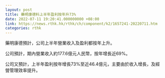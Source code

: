 ```yaml
---
layout: post
title: 藥明康德料上半年盈利按年升73%
date: 2022-07-11 19:20:41.000000000 +08:00
link: https://news.rthk.hk/rthk/ch/component/k2/1657241-20220711.htm
categories: rthk
---
```


藥明康德預計，公司上半年營業收入及盈利都按年上升。

公司預計，期內營業收入約177.6億元人民幣，按年增長近69%。

公司又預計，上半年盈利按年增長73%至近46.4億元，主要由於收入增長，及經營管理效率提升。
